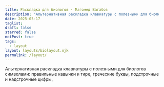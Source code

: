 ```yaml
---
title: Раскладка для биологов · Магомед Вагабов
description: "Альтернативная раскладка клавиатуры с полезными для биологов символами: правильные кавычки и тире, греческие буквы, подстрочные и надстрочные цифры, математические знаки и стрелочки."
date: 2025-05-17
taglist: 
draft: false
starred: false
notPost: true
tags:
  - layout
layout: layouts/biolayout.njk
permalink: /layout/
---
```

Альтернативная раскладка клавиатуры с полезными для биологов символами: правильные кавычки и тире, греческие буквы, подстрочные и надстрочные цифры,